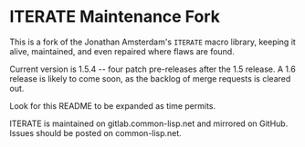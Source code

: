 # ITERATE Maintenance Fork

This is a fork of the Jonathan Amsterdam's `ITERATE` macro library, keeping it alive, maintained, and even repaired where flaws are found.

Current version is 1.5.4 -- four patch pre-releases after the 1.5 release.  A 1.6 release is likely to come soon, as the backlog of merge requests is cleared out.

Look for this README to be expanded as time permits.

ITERATE is maintained on gitlab.common-lisp.net and mirrored on GitHub.  Issues should be posted on common-lisp.net.
